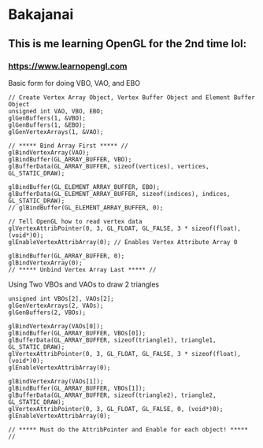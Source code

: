 # Bakajanai

## This is me learning OpenGL for the 2nd time lol:

### https://www.learnopengl.com

Basic form for doing VBO, VAO, and EBO

	// Create Vertex Array Object, Vertex Buffer Object and Element Buffer Object
	unsigned int VAO, VBO, EBO;
	glGenBuffers(1, &VBO);
	glGenBuffers(1, &EBO);
	glGenVertexArrays(1, &VAO); 
	
	// ***** Bind Array First ***** //
	glBindVertexArray(VAO);
	glBindBuffer(GL_ARRAY_BUFFER, VBO);
	glBufferData(GL_ARRAY_BUFFER, sizeof(vertices), vertices, GL_STATIC_DRAW);

	glBindBuffer(GL_ELEMENT_ARRAY_BUFFER, EBO);
	glBufferData(GL_ELEMENT_ARRAY_BUFFER, sizeof(indices), indices, GL_STATIC_DRAW);
	// glBindBuffer(GL_ELEMENT_ARRAY_BUFFER, 0);

	// Tell OpenGL how to read vertex data 
	glVertexAttribPointer(0, 3, GL_FLOAT, GL_FALSE, 3 * sizeof(float), (void*)0);
	glEnableVertexAttribArray(0); // Enables Vertex Attribute Array 0 

	glBindBuffer(GL_ARRAY_BUFFER, 0);
	glBindVertexArray(0);
	// ***** Unbind Vertex Array Last ***** //



Using Two VBOs and VAOs to draw 2 triangles

	unsigned int VBOs[2], VAOs[2];
	glGenVertexArrays(2, VAOs);
	glGenBuffers(2, VBOs);

	glBindVertexArray(VAOs[0]);
	glBindBuffer(GL_ARRAY_BUFFER, VBOs[0]);
	glBufferData(GL_ARRAY_BUFFER, sizeof(triangle1), triangle1, GL_STATIC_DRAW);
	glVertexAttribPointer(0, 3, GL_FLOAT, GL_FALSE, 3 * sizeof(float), (void*)0);
	glEnableVertexAttribArray(0);

	glBindVertexArray(VAOs[1]);
	glBindBuffer(GL_ARRAY_BUFFER, VBOs[1]);
	glBufferData(GL_ARRAY_BUFFER, sizeof(triangle2), triangle2, GL_STATIC_DRAW);
	glVertexAttribPointer(0, 3, GL_FLOAT, GL_FALSE, 0, (void*)0);
	glEnableVertexAttribArray(0);

	// ***** Must do the AttribPointer and Enable for each object! ***** //